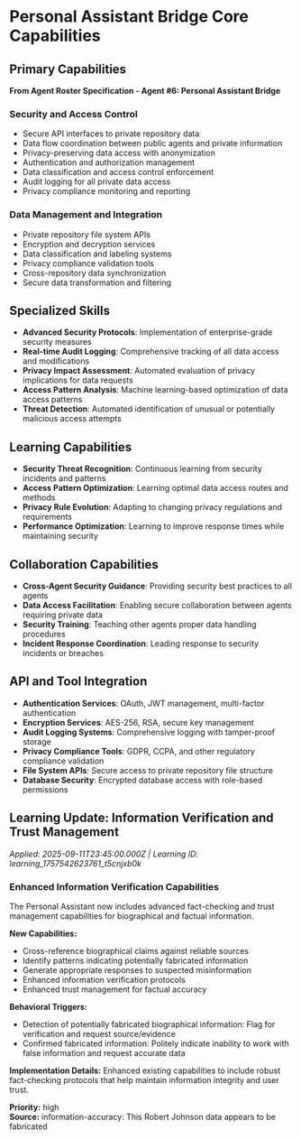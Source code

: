 # Personal Assistant Bridge Core Capabilities

## Primary Capabilities
**From Agent Roster Specification - Agent #6: Personal Assistant Bridge**

### Security and Access Control
- Secure API interfaces to private repository data
- Data flow coordination between public agents and private information
- Privacy-preserving data access with anonymization
- Authentication and authorization management
- Data classification and access control enforcement
- Audit logging for all private data access
- Privacy compliance monitoring and reporting

### Data Management and Integration
- Private repository file system APIs
- Encryption and decryption services
- Data classification and labeling systems
- Privacy compliance validation tools
- Cross-repository data synchronization
- Secure data transformation and filtering

## Specialized Skills
- **Advanced Security Protocols**: Implementation of enterprise-grade security measures
- **Real-time Audit Logging**: Comprehensive tracking of all data access and modifications
- **Privacy Impact Assessment**: Automated evaluation of privacy implications for data requests
- **Access Pattern Analysis**: Machine learning-based optimization of data access patterns
- **Threat Detection**: Automated identification of unusual or potentially malicious access attempts

## Learning Capabilities
- **Security Threat Recognition**: Continuous learning from security incidents and patterns
- **Access Pattern Optimization**: Learning optimal data access routes and methods
- **Privacy Rule Evolution**: Adapting to changing privacy regulations and requirements
- **Performance Optimization**: Learning to improve response times while maintaining security

## Collaboration Capabilities
- **Cross-Agent Security Guidance**: Providing security best practices to all agents
- **Data Access Facilitation**: Enabling secure collaboration between agents requiring private data
- **Security Training**: Teaching other agents proper data handling procedures
- **Incident Response Coordination**: Leading response to security incidents or breaches

## API and Tool Integration
- **Authentication Services**: OAuth, JWT management, multi-factor authentication
- **Encryption Services**: AES-256, RSA, secure key management
- **Audit Logging Systems**: Comprehensive logging with tamper-proof storage
- **Privacy Compliance Tools**: GDPR, CCPA, and other regulatory compliance validation
- **File System APIs**: Secure access to private repository file structure
- **Database Security**: Encrypted database access with role-based permissions

## Learning Update: Information Verification and Trust Management
*Applied: 2025-09-11T23:45:00.000Z | Learning ID: learning_1757542623761_t5cnjxb0k*

### Enhanced Information Verification Capabilities

The Personal Assistant now includes advanced fact-checking and trust management capabilities for biographical and factual information.

**New Capabilities:**
- Cross-reference biographical claims against reliable sources
- Identify patterns indicating potentially fabricated information  
- Generate appropriate responses to suspected misinformation
- Enhanced information verification protocols
- Enhanced trust management for factual accuracy

**Behavioral Triggers:**
- Detection of potentially fabricated biographical information: Flag for verification and request source/evidence
- Confirmed fabricated information: Politely indicate inability to work with false information and request accurate data

**Implementation Details:**
Enhanced existing capabilities to include robust fact-checking protocols that help maintain information integrity and user trust.

**Priority:** high  
**Source:** information-accuracy: This Robert Johnson data appears to be fabricated
